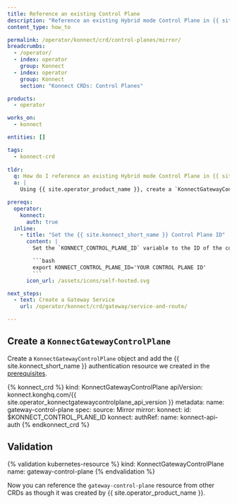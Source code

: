 ```yaml
---
title: Reference an existing Control Plane
description: "Reference an existing Hybrid mode Control Plane in {{ site.konnect_short_name }}"
content_type: how_to

permalink: /operator/konnect/crd/control-planes/mirror/
breadcrumbs:
  - /operator/
  - index: operator
    group: Konnect
  - index: operator
    group: Konnect
    section: "Konnect CRDs: Control Planes"

products:
  - operator

works_on:
  - konnect

entities: []

tags:
  - konnect-crd
 
tldr:
  q: How do I reference an existing Hybrid mode Control Plane in {{ site.konnect_short_name }} from other CRDs?
  a: |
    Using {{ site.operator_product_name }}, create a `KonnectGatewayControlPlane` object with `spec.source: Mirror` and add {{ site.konnect_short_name }} authentication.

prereqs:
  operator:
    konnect:
      auth: true
  inline:
    - title: "Set the {{ site.konnect_short_name }} Control Plane ID"
      content: |
        Set the `KONNECT_CONTROL_PLANE_ID` variable to the ID of the control plane that you want to reference:

        ```bash
        export KONNECT_CONTROL_PLANE_ID='YOUR CONTROL PLANE ID'
        ```
      icon_url: /assets/icons/self-hosted.svg

next_steps:
  - text: Create a Gateway Service
    url: /operator/konnect/crd/gateway/service-and-route/

---
```


## Create a `KonnectGatewayControlPlane`

Create a `KonnectGatewayControlPlane` object and add the {{ site.konnect_short_name }} authentication resource we created in the [prerequisites](#prerequisites).

<!-- vale off -->
{% konnect_crd %}
kind: KonnectGatewayControlPlane
apiVersion: konnect.konghq.com/{{ site.operator_konnectgatewaycontrolplane_api_version }}
metadata:
  name: gateway-control-plane
spec:
  source: Mirror
  mirror:
    konnect:
      id: $KONNECT_CONTROL_PLANE_ID
  konnect:
    authRef:
      name: konnect-api-auth
{% endkonnect_crd %}
<!-- vale on -->

## Validation

<!-- vale off -->
{% validation kubernetes-resource %}
kind: KonnectGatewayControlPlane
name: gateway-control-plane
{% endvalidation %}
<!-- vale on -->

Now you can reference the `gateway-control-plane` resource from other CRDs as though it was created by {{ site.operator_product_name }}.
